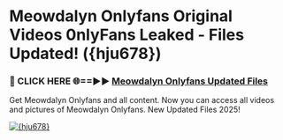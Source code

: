 # Meowdalyn Onlyfans Original Videos 0nlyFans Leaked - Files Updated! ({hju678})

<h3>🔴 CLICK HERE 🌐==►► <a href="https://tinyurl.com/ms9xzufz" rel="nofollow">Meowdalyn Onlyfans Updated Files</a></h3>

Get Meowdalyn Onlyfans and all content. Now you can access all videos and pictures of Meowdalyn Onlyfans. New Updated Files 2025!

[![{hju678}](https://i.imgur.com/PQ7UWWw.gif)](https://tinyurl.com/ms9xzufz)